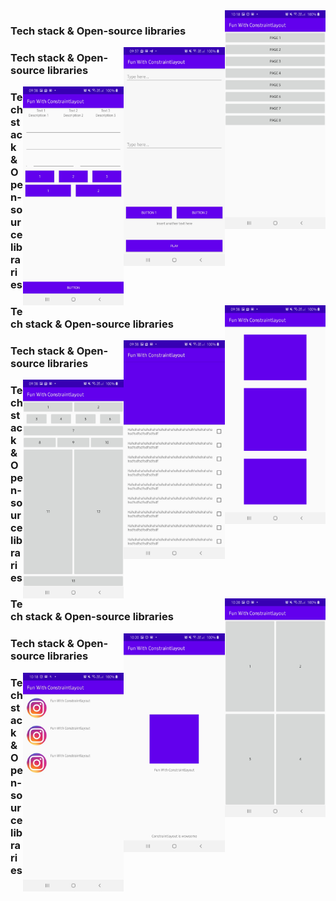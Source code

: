 <img src="/previews/img_home.jpeg" align="right" width="32%"/>

### Tech stack & Open-source libraries

<img src="/previews/img_page1.jpeg" align="right" width="32%"/>

### Tech stack & Open-source libraries

<img src="/previews/img_page2.jpeg" align="right" width="32%"/>

### Tech stack & Open-source libraries

<img src="/previews/img_page3.jpeg" align="right" width="32%"/>

### Tech stack & Open-source libraries

<img src="/previews/img_page4.jpeg" align="right" width="32%"/>

### Tech stack & Open-source libraries

<img src="/previews/img_page5.jpeg" align="right" width="32%"/>

### Tech stack & Open-source libraries

<img src="/previews/img_page6.jpeg" align="right" width="32%"/>

### Tech stack & Open-source libraries

<img src="/previews/img_page7.jpeg" align="right" width="32%"/>

### Tech stack & Open-source libraries

<img src="/previews/img_page8.jpeg" align="right" width="32%"/>

### Tech stack & Open-source libraries
